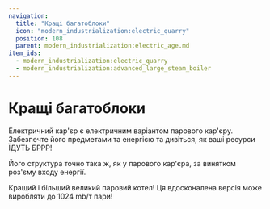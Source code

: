 ```yaml
---
navigation:
  title: "Кращі багатоблоки"
  icon: "modern_industrialization:electric_quarry"
  position: 108
  parent: modern_industrialization:electric_age.md
item_ids:
  - modern_industrialization:electric_quarry
  - modern_industrialization:advanced_large_steam_boiler
---
```


# Кращі багатоблоки

Електричний кар'єр є електричним варіантом парового кар'єру. Забезпечте його предметами та енергією та дивіться, як ваші ресурси ЇДУТЬ БРРР!

Його структура точно така ж, як у парового кар'єра, за винятком роз'єму входу енергії.

<Recipe id="modern_industrialization:electric_age/machine/electric_quarry_asbl" />

Кращий і більший великий паровий котел! Ця вдосконалена версія може виробляти до 1024 mb/т пари!

<Recipe id="modern_industrialization:electric_age/machine/advanced_large_steam_boiler_asbl" />

